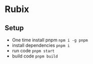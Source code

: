 # Rubix


## Setup
- One time install pnpm 
  `npm i -g pnpm`
- install dependencies
  `pnpm i`
- run code
  `pnpm start`
- build code
  `pnpm build`